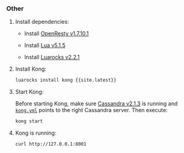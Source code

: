 ### Other

1. Install dependencies:

    * Install [OpenResty v1.7.10.1](http://openresty.com/)

    * Install [Lua v5.1.5](http://www.lua.org/versions.html#5.1)

    * Install [Luarocks v2.2.1](http://luarocks.org)

2. Install Kong:

    ```bash
    luarocks install kong {{site.latest}}
    ```

3. Start Kong:

    Before starting Kong, make sure [Cassandra v2.1.3](http://cassandra.apache.org/) is running and [`kong.yml`](/docs/getting-started/configuration/) points to the right Cassandra server. Then execute:

    ```bash
    kong start
    ```

4. Kong is running:

    ```bash
    curl http://127.0.0.1:8001
    ```
